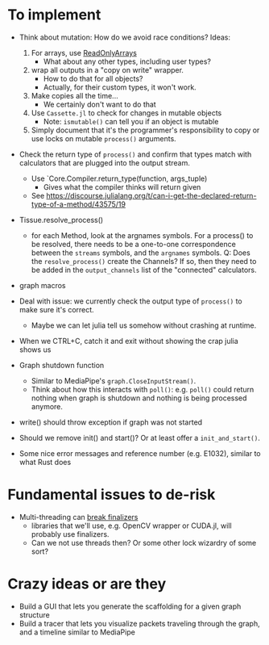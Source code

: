 # To implement
+ Think about mutation: How do we avoid race conditions? Ideas:
    1. For arrays, use [ReadOnlyArrays](https://github.com/bkamins/ReadOnlyArrays.jl)
        + What about any other types, including user types?
    2. wrap all outputs in a "copy on write" wrapper.
        + How to do that for all objects?
        + Actually, for their custom types, it won't work.
    3. Make copies all the time...
        + We certainly don't want to do that
    4. Use `Cassette.jl` to check for changes in mutable objects
        + Note: `ismutable()` can tell you if an object is mutable
    5. Simply document that it's the programmer's responsibility to copy or
    use locks on mutable `process()` arguments.
+ Check the return type of `process()` and confirm that types match
    with calculators that are plugged into the output stream.
    + Use `Core.Compiler.return_type(function, args_tuple)
        + Gives what the compiler thinks will return given 
    + See https://discourse.julialang.org/t/can-i-get-the-declared-return-type-of-a-method/43575/19

+ Tissue.resolve_process()
    + for each Method, look at the argnames symbols. For a process() to be resolved,
    there needs to be a one-to-one correspondence between the `streams` symbols, and
    the `argnames` symbols.
    Q: Does the `resolve_process()` create the Channels? If so, then they need to be
    added in the `output_channels` list of the "connected" calculators.
+ graph macros
+ Deal with issue: we currently check the output type of `process()` to make sure it's correct.
    + Maybe we can let julia tell us somehow without crashing at runtime.
+ When we CTRL+C, catch it and exit without showing the crap julia shows us
+ Graph shutdown function
    + Similar to MediaPipe's `graph.CloseInputStream()`.
    + Think about how this interacts with `poll()`: e.g. `poll()` could return nothing
    when graph is shutdown and nothing is being processed anymore.
+ write() should throw exception if graph was not started
+ Should we remove init() and start()? Or at least offer a `init_and_start()`.
+ Some nice error messages and reference number (e.g. E1032), similar to what Rust does

# Fundamental issues to de-risk
+ Multi-threading can [break finalizers](https://docs.julialang.org/en/v1/manual/multi-threading/#Safe-use-of-Finalizers)
    + libraries that we'll use, e.g. OpenCV wrapper or CUDA.jl, will probably use
    finalizers.
    + Can we not use threads then? Or some other lock wizardry of some sort?

# Crazy ideas or are they
+ Build a GUI that lets you generate the scaffolding for a given graph structure
+ Build a tracer that lets you visualize packets traveling through the graph, and a timeline similar to MediaPipe